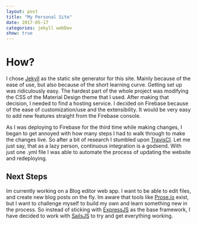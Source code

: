 ```yaml
---
layout: post
title: "My Personal Site"
date: 2017-05-17
categories: jekyll webDev
show: true
---
```


# How? #
I chose [Jekyll](http://jekyllrb.com) as the static site generator for this site. Mainly because of the ease of use, but also because of the short learning curve. Getting set up was ridiculously easy. The hardest part of the whole project was modifying the CSS of the Material Design theme that I used. After making that decision, I needed to find a hosting service. I decided on Firebase because of the ease of customization/use and the extensibility. It would be very easy to add new features straight from the Firebase console. 

As I was deploying to Firebase for the third time while making changes, I began to get annoyed with how many steps I had to walk through to make the changes live. So after a bit of research I stumbled upon [TravisCI](http://travis-ci.org). Let me just say, that as a lazy person, continuous integration is a godsend. With just one .yml file I was able to automate the process of updating the website and redeploying.

## Next Steps ##
Im currently working on a Blog editor web app. I want to be able to edit files, and create new blog posts on the fly. Im aware that tools like [Prose.io](http://Prose.io) exist, but I want to challenge myself to build my own and learn something new in the process. So instead of sticking with [ExpressJS](http://expressjs.com) as the base framework, I have decided to work with [SailsJS](http://sailsjs.com) to try and get everything working.

